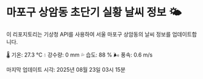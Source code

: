 
# 마포구 상암동 초단기 실황 날씨 정보 🌤️

이 리포지토리는 기상청 API를 사용하여 서울 마포구 상암동의 날씨 정보를 업데이트합니다. 

🌡️ 기온: 27.3 ℃
💧 강수량: 0 mm
💦 습도: 88 %
🌬️ 풍속: 0.6 m/s

마지막 업데이트 시각: 2025년 08월 23일 03시 15분    
